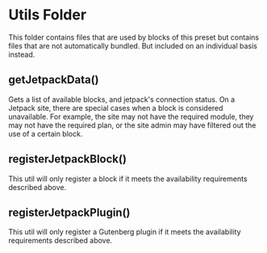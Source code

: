 <!-- @format -->

# Utils Folder

This folder contains files that are used by blocks of this preset but contains
files that are not automatically bundled. But included on an individual basis instead.

## getJetpackData()

Gets a list of available blocks, and jetpack's connection status.
On a Jetpack site, there are special cases when a block is considered unavailable.
For example, the site may not have the required module, they may not have the required plan,
or the site admin may have filtered out the use of a certain block.

## registerJetpackBlock()

This util will only register a block if it meets the availability requirements described above.


## registerJetpackPlugin()

This util will only register a Gutenberg plugin if it meets the availability requirements described above.

